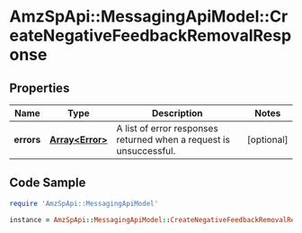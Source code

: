 # AmzSpApi::MessagingApiModel::CreateNegativeFeedbackRemovalResponse

## Properties

Name | Type | Description | Notes
------------ | ------------- | ------------- | -------------
**errors** | [**Array&lt;Error&gt;**](Error.md) | A list of error responses returned when a request is unsuccessful. | [optional] 

## Code Sample

```ruby
require 'AmzSpApi::MessagingApiModel'

instance = AmzSpApi::MessagingApiModel::CreateNegativeFeedbackRemovalResponse.new(errors: null)
```


